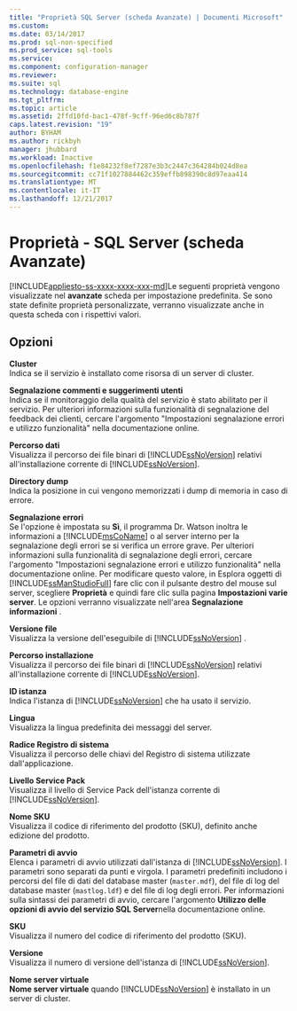 ```yaml
---
title: "Proprietà SQL Server (scheda Avanzate) | Documenti Microsoft"
ms.custom: 
ms.date: 03/14/2017
ms.prod: sql-non-specified
ms.prod_service: sql-tools
ms.service: 
ms.component: configuration-manager
ms.reviewer: 
ms.suite: sql
ms.technology: database-engine
ms.tgt_pltfrm: 
ms.topic: article
ms.assetid: 2ffd10fd-bac1-478f-9cff-96ed6c8b787f
caps.latest.revision: "19"
author: BYHAM
ms.author: rickbyh
manager: jhubbard
ms.workload: Inactive
ms.openlocfilehash: f1e84232f8ef7287e3b3c2447c364284b024d8ea
ms.sourcegitcommit: cc71f1027884462c359effb898390c8d97eaa414
ms.translationtype: MT
ms.contentlocale: it-IT
ms.lasthandoff: 12/21/2017
---
```

# <a name="sql-server-properties-advanced-tab"></a>Proprietà - SQL Server (scheda Avanzate)
[!INCLUDE[appliesto-ss-xxxx-xxxx-xxx-md](../../includes/appliesto-ss-xxxx-xxxx-xxx-md.md)]Le seguenti proprietà vengono visualizzate nel **avanzate** scheda per impostazione predefinita. Se sono state definite proprietà personalizzate, verranno visualizzate anche in questa scheda con i rispettivi valori.  
  
## <a name="options"></a>Opzioni  
 **Cluster**  
 Indica se il servizio è installato come risorsa di un server di cluster.  
  
 **Segnalazione commenti e suggerimenti utenti**  
 Indica se il monitoraggio della qualità del servizio è stato abilitato per il servizio. Per ulteriori informazioni sulla funzionalità di segnalazione del feedback dei clienti, cercare l'argomento "Impostazioni segnalazione errori e utilizzo funzionalità" nella documentazione online.  
  
 **Percorso dati**  
 Visualizza il percorso dei file binari di [!INCLUDE[ssNoVersion](../../includes/ssnoversion-md.md)] relativi all'installazione corrente di [!INCLUDE[ssNoVersion](../../includes/ssnoversion-md.md)].  
  
 **Directory dump**  
 Indica la posizione in cui vengono memorizzati i dump di memoria in caso di errore.  
  
 **Segnalazione errori**  
 Se l'opzione è impostata su **Sì**, il programma Dr. Watson inoltra le informazioni a [!INCLUDE[msCoName](../../includes/msconame-md.md)] o al server interno per la segnalazione degli errori se si verifica un errore grave. Per ulteriori informazioni sulla funzionalità di segnalazione degli errori, cercare l'argomento "Impostazioni segnalazione errori e utilizzo funzionalità" nella documentazione online. Per modificare questo valore, in Esplora oggetti di [!INCLUDE[ssManStudioFull](../../includes/ssmanstudiofull-md.md)] fare clic con il pulsante destro del mouse sul server, scegliere **Proprietà** e quindi fare clic sulla pagina **Impostazioni varie server**. Le opzioni verranno visualizzate nell'area **Segnalazione informazioni** .  
  
 **Versione file**  
 Visualizza la versione dell'eseguibile di [!INCLUDE[ssNoVersion](../../includes/ssnoversion-md.md)] .  
  
 **Percorso installazione**  
 Visualizza il percorso dei file binari di [!INCLUDE[ssNoVersion](../../includes/ssnoversion-md.md)] relativi all'installazione corrente di [!INCLUDE[ssNoVersion](../../includes/ssnoversion-md.md)].  
  
 **ID istanza**  
 Indica l'istanza di [!INCLUDE[ssNoVersion](../../includes/ssnoversion-md.md)] che ha usato il servizio.  
  
 **Lingua**  
 Visualizza la lingua predefinita dei messaggi del server.  
  
 **Radice Registro di sistema**  
 Visualizza il percorso delle chiavi del Registro di sistema utilizzate dall'applicazione.  
  
 **Livello Service Pack**  
 Visualizza il livello di Service Pack dell'istanza corrente di [!INCLUDE[ssNoVersion](../../includes/ssnoversion-md.md)].  
  
 **Nome SKU**  
 Visualizza il codice di riferimento del prodotto (SKU), definito anche edizione del prodotto.  
  
 **Parametri di avvio**  
 Elenca i parametri di avvio utilizzati dall'istanza di [!INCLUDE[ssNoVersion](../../includes/ssnoversion-md.md)]. I parametri sono separati da punti e virgola. I parametri predefiniti includono i percorsi del file di dati del database master (`master.mdf`), del file di log del database master (`mastlog.ldf`) e del file di log degli errori. Per informazioni sulla sintassi dei parametri di avvio, cercare l'argomento **Utilizzo delle opzioni di avvio del servizio SQL Server**nella documentazione online.  
  
 **SKU**  
 Visualizza il numero del codice di riferimento del prodotto (SKU).  
  
 **Versione**  
 Visualizza il numero di versione dell'istanza di [!INCLUDE[ssNoVersion](../../includes/ssnoversion-md.md)].  
  
 **Nome server virtuale**  
 **Nome server virtuale** quando [!INCLUDE[ssNoVersion](../../includes/ssnoversion-md.md)] è installato in un server di cluster.  
  
  
